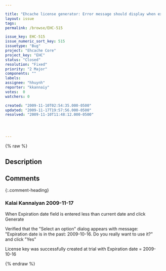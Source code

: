 ```yaml
---

title: "Ehcache license generator: Error message should display when expiration date is less than current date for Trial license"
layout: issue
tags: 
permalink: /browse/EHC-515

issue_key: EHC-515
issue_numeric_sort_key: 515
issuetype: "Bug"
project: "Ehcache Core"
project_key: "EHC"
status: "Closed"
resolution: "Fixed"
priority: "2 Major"
components: ""
labels: 
assignee: "hhuynh"
reporter: "kkannaiy"
votes:  0
watchers: 0

created: "2009-11-10T02:54:35.000-0500"
updated: "2009-11-17T19:57:56.000-0500"
resolved: "2009-11-10T11:48:12.000-0500"




---
```


{% raw %}

## Description

<div markdown="1" class="description">



</div>

## Comments


{:.comment-heading}
### **Kalai Kannaiyan** <span class="date">2009-11-17</span>

<div markdown="1" class="comment">

When Expiration date field is entered less than current date and click Generate

Verified that the "Select an option" dialog appears with message: 
"Expiration date is in the past: 2009-10-16. Do you really want to use it?" and click "Yes"

License key was successfully created at trial with Expiration date = 2009-10-16

</div>



{% endraw %}
